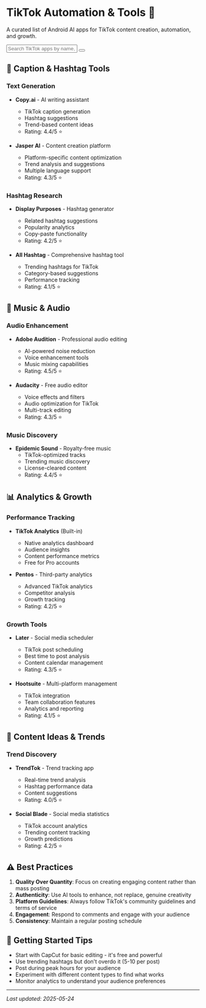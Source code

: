 # TikTok Automation & Tools 📱

A curated list of Android AI apps for TikTok content creation, automation, and growth.

<div class="search-filter-bar">
  <div class="search-box">
    <i class="fas fa-search"></i>
    <input type="text" id="app-search-tiktok" placeholder="Search TikTok apps by name, features, or description...">
    <button class="clear-search" id="clear-search-tiktok">
      <i class="fas fa-times"></i>
    </button>
  </div>
</div>
<div id="apps-container-tiktok" class="interactive-apps-grid"></div>
<script>
(function() {
  function filterTikTokApps(query) {
    var apps = (typeof appsDatabase !== 'undefined') ? appsDatabase.filter(function(app) {
      return app.category === 'tiktok';
    }) : [];
    if (query) {
      apps = apps.filter(function(app) {
        return app.name.toLowerCase().includes(query) || (app.description && app.description.toLowerCase().includes(query));
      });
    }
    if (typeof renderApps === 'function') {
      renderApps(apps, false, 'apps-container-tiktok');
    }
  }
  var input = document.getElementById('app-search-tiktok');
  if (input) {
    input.addEventListener('input', function() {
      filterTikTokApps(this.value.toLowerCase());
    });
  }
  var clearBtn = document.getElementById('clear-search-tiktok');
  if (clearBtn) {
    clearBtn.addEventListener('click', function() {
      input.value = '';
      filterTikTokApps('');
    });
  }
  filterTikTokApps('');
})();
</script>

## 📝 Caption & Hashtag Tools

### Text Generation
- **Copy.ai** - AI writing assistant
  - TikTok caption generation
  - Hashtag suggestions
  - Trend-based content ideas
  - Rating: 4.4/5 ⭐

- **Jasper AI** - Content creation platform
  - Platform-specific content optimization
  - Trend analysis and suggestions
  - Multiple language support
  - Rating: 4.3/5 ⭐

### Hashtag Research
- **Display Purposes** - Hashtag generator
  - Related hashtag suggestions
  - Popularity analytics
  - Copy-paste functionality
  - Rating: 4.2/5 ⭐

- **All Hashtag** - Comprehensive hashtag tool
  - Trending hashtags for TikTok
  - Category-based suggestions
  - Performance tracking
  - Rating: 4.1/5 ⭐

## 🎵 Music & Audio

### Audio Enhancement
- **Adobe Audition** - Professional audio editing
  - AI-powered noise reduction
  - Voice enhancement tools
  - Music mixing capabilities
  - Rating: 4.5/5 ⭐

- **Audacity** - Free audio editor
  - Voice effects and filters
  - Audio optimization for TikTok
  - Multi-track editing
  - Rating: 4.3/5 ⭐

### Music Discovery
- **Epidemic Sound** - Royalty-free music
  - TikTok-optimized tracks
  - Trending music discovery
  - License-cleared content
  - Rating: 4.4/5 ⭐

## 📊 Analytics & Growth

### Performance Tracking
- **TikTok Analytics** (Built-in)
  - Native analytics dashboard
  - Audience insights
  - Content performance metrics
  - Free for Pro accounts

- **Pentos** - Third-party analytics
  - Advanced TikTok analytics
  - Competitor analysis
  - Growth tracking
  - Rating: 4.2/5 ⭐

### Growth Tools
- **Later** - Social media scheduler
  - TikTok post scheduling
  - Best time to post analysis
  - Content calendar management
  - Rating: 4.3/5 ⭐

- **Hootsuite** - Multi-platform management
  - TikTok integration
  - Team collaboration features
  - Analytics and reporting
  - Rating: 4.1/5 ⭐

## 🎯 Content Ideas & Trends

### Trend Discovery
- **TrendTok** - Trend tracking app
  - Real-time trend analysis
  - Hashtag performance data
  - Content suggestions
  - Rating: 4.0/5 ⭐

- **Social Blade** - Social media statistics
  - TikTok account analytics
  - Trending content tracking
  - Growth predictions
  - Rating: 4.2/5 ⭐

## ⚠️ Best Practices

1. **Quality Over Quantity**: Focus on creating engaging content rather than mass posting
2. **Authenticity**: Use AI tools to enhance, not replace, genuine creativity
3. **Platform Guidelines**: Always follow TikTok's community guidelines and terms of service
4. **Engagement**: Respond to comments and engage with your audience
5. **Consistency**: Maintain a regular posting schedule

## 🚀 Getting Started Tips

- Start with CapCut for basic editing - it's free and powerful
- Use trending hashtags but don't overdo it (5-10 per post)
- Post during peak hours for your audience
- Experiment with different content types to find what works
- Monitor analytics to understand your audience preferences

---

*Last updated: 2025-05-24*
